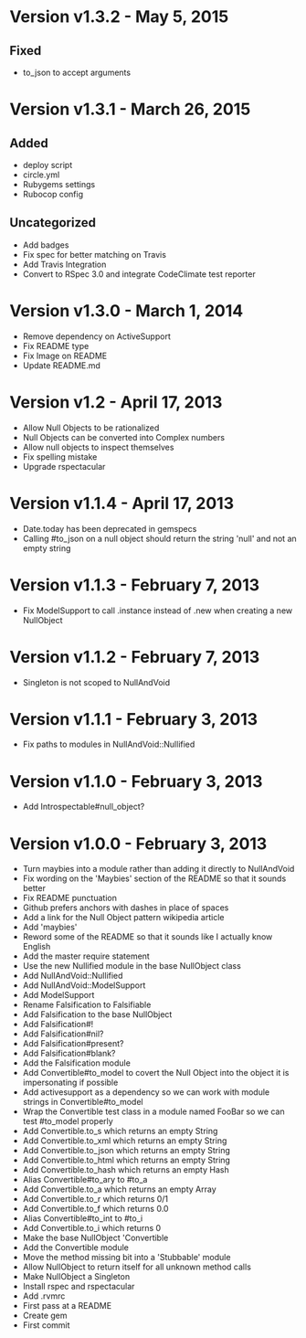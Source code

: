 Version v1.3.2 - May 5, 2015
================================================================================

Fixed
--------------------------------------------------------------------------------
  * to_json to accept arguments

Version v1.3.1 - March 26, 2015
================================================================================

Added
--------------------------------------------------------------------------------
  * deploy script
  * circle.yml
  * Rubygems settings
  * Rubocop config

Uncategorized
--------------------------------------------------------------------------------
  * Add badges
  * Fix spec for better matching on Travis
  * Add Travis Integration
  * Convert to RSpec 3.0 and integrate CodeClimate test reporter

Version v1.3.0 - March 1, 2014
================================================================================

  * Remove dependency on ActiveSupport
  * Fix README type
  * Fix Image on README
  * Update README.md

Version v1.2 - April 17, 2013
================================================================================

  * Allow Null Objects to be rationalized
  * Null Objects can be converted into Complex numbers
  * Allow null objects to inspect themselves
  * Fix spelling mistake
  * Upgrade rspectacular

Version v1.1.4 - April 17, 2013
================================================================================

  * Date.today has been deprecated in gemspecs
  * Calling #to_json on a null object should return the string 'null' and not an
    empty string

Version v1.1.3 - February 7, 2013
================================================================================

  * Fix ModelSupport to call .instance instead of .new when creating a new
    NullObject

Version v1.1.2 - February 7, 2013
================================================================================

  * Singleton is not scoped to NullAndVoid

Version v1.1.1 - February 3, 2013
================================================================================

  * Fix paths to modules in NullAndVoid::Nullified

Version v1.1.0 - February 3, 2013
================================================================================

  * Add Introspectable#null_object?

Version v1.0.0 - February 3, 2013
================================================================================

  * Turn maybies into a module rather than adding it directly to NullAndVoid
  * Fix wording on the 'Maybies' section of the README so that it sounds better
  * Fix README punctuation
  * Github prefers anchors with dashes in place of spaces
  * Add a link for the Null Object pattern wikipedia article
  * Add 'maybies'
  * Reword some of the README so that it sounds like I actually know English
  * Add the master require statement
  * Use the new Nullified module in the base NullObject class
  * Add NullAndVoid::Nullified
  * Add NullAndVoid::ModelSupport
  * Add ModelSupport
  * Rename Falsification to Falsifiable
  * Add Falsification to the base NullObject
  * Add Falsification#!
  * Add Falsification#nil?
  * Add Falsification#present?
  * Add Falsification#blank?
  * Add the Falsification module
  * Add Convertible#to_model to covert the Null Object into the object it is
    impersonating if possible
  * Add activesupport as a dependency so we can work with module strings in
    Convertible#to_model
  * Wrap the Convertible test class in a module named FooBar so we can test
    #to_model properly
  * Add Convertible.to_s which returns an empty String
  * Add Convertible.to_xml which returns an empty String
  * Add Convertible.to_json which returns an empty String
  * Add Convertible.to_html which returns an empty String
  * Add Convertible.to_hash which returns an empty Hash
  * Alias Convertible#to_ary to #to_a
  * Add Convertible.to_a which returns an empty Array
  * Add Convertible.to_r which returns 0/1
  * Add Convertible.to_f which returns 0.0
  * Alias Convertible#to_int to #to_i
  * Add Convertible.to_i which returns 0
  * Make the base NullObject 'Convertible
  * Add the Convertible module
  * Move the method missing bit into a 'Stubbable' module
  * Allow NullObject to return itself for all unknown method calls
  * Make NullObject a Singleton
  * Install rspec and rspectacular
  * Add .rvmrc
  * First pass at a README
  * Create gem
  * First commit

